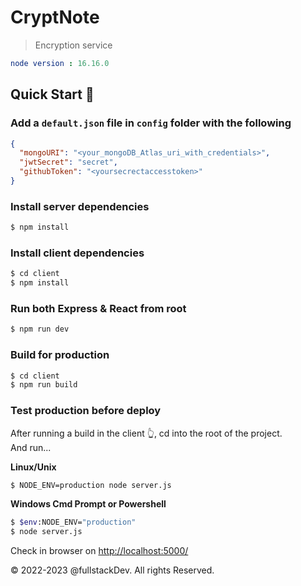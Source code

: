 # CryptNote

> Encryption service

```yml
node version : 16.16.0
```

## Quick Start 🚀

### Add a `default.json` file in `config` folder with the following

```json
{
  "mongoURI": "<your_mongoDB_Atlas_uri_with_credentials>",
  "jwtSecret": "secret",
  "githubToken": "<yoursecrectaccesstoken>"
}
```

### Install server dependencies

```bash
$ npm install
```

### Install client dependencies

```bash
$ cd client
$ npm install
```

### Run both Express & React from root

```bash
$ npm run dev
```

### Build for production

```bash
$ cd client
$ npm run build
```

### Test production before deploy

After running a build in the client 👆, cd into the root of the project.  
And run...

**Linux/Unix**

```bash
$ NODE_ENV=production node server.js
```

**Windows Cmd Prompt or Powershell**

```bash
$ $env:NODE_ENV="production"
$ node server.js
```

Check in browser on [http://localhost:5000/](http://localhost:5000/)

&copy; 2022-2023 @fullstackDev. All rights Reserved.
